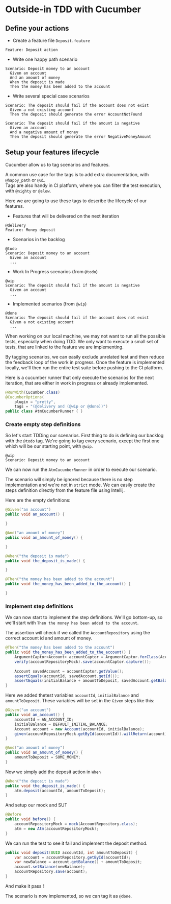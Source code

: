 # Outside-in TDD with Cucumber

## Define your actions
- Create a feature file `Deposit.feature`

```gherkin
Feature: Deposit action
```

- Write one happy path scenario

```gherkin
Scenario: Deposit money to an account
  Given an account
  And an amount of money
  When the deposit is made
  Then the money has been added to the account
```
- Write several special case scenarios
```gherkin
Scenario: The deposit should fail if the account does not exist
  Given a not existing account
  Then the deposit should generate the error AccountNotFound

Scenario: The deposit should fail if the amount is negative
  Given an account
  And a negative amount of money
  Then the deposit should generate the error NegativeMoneyAmount
```

## Setup your features lifecycle

Cucumber allow us to tag scenarios and features.

A common use case for the tags is to add extra documentation, with `@happy_path` or `@ui`.  
Tags are also handy in CI platform, where you can filter the test execution, with `@nighty` or `@slow`.

Here we are going to use these tags to describe the lifecycle of our features.

- Features that will be delivered on the next iteration
```gherkin
@delivery
Feature: Money deposit
```

- Scenarios in the backlog
```gherkin
@todo
Scenario: Deposit money to an account
  Given an account
  ...
```

- Work In Progress scenarios (from `@todo`)
```gherkin
@wip
Scenario: The deposit should fail if the amount is negative
  Given an account
  ...
```

- Implemented scenarios (from `@wip`)
```gherkin
@done
Scenario: The deposit should fail if the account does not exist
  Given a not existing account
  ...
```

When working on our local machine, we may not want to run all the possible tests, especially when doing TDD.
We only want to execute a small set of tests, that are linked to the feature we are implementing. 

By tagging scenarios, we can easily exclude unrelated test and then reduce the feedback loop of the work in progress.
Once the feature is implemented locally, we'll then run the entire test suite before pushing to the CI platform.

Here is a cucumber runner that only execute the scenarios for the next iteration,
that are either in work in progress or already implemented.
```java
@RunWith(Cucumber.class)
@CucumberOptions(
    plugin = "pretty",
    tags = "(@delivery and (@wip or @done))")
public class AtmCucumberRunner { }
```

### Create empty step definitions

So let's start TDDing our scenarios.
First thing to do is defining our backlog with the `@todo` tag.
We're going to tag every scenario, except the first one which will be our starting point, with `@wip`. 
```gherkin
@wip
Scenario: Deposit money to an account
```

We can now run the `AtmCucumberRunner` in order to execute our scenario.
<!-- TODO add image here -->

The scenario will simply be ignored because there is no step implementation and we're not in `strict` mode.
We can easily create the steps definition directly from the feature file using Intellij. 
<!-- TODO add image here -->

Here are the empty definitions:

```java
@Given("an account")
public void an_account() {

}

@And("an amount of money")
public void an_amount_of_money() {

}

@When("the deposit is made")
public void the_deposit_is_made() {

}

@Then("the money has been added to the account")
public void the_money_has_been_added_to_the_account() {

}
```

### Implement step definitions

We can now start to implement the step definitions.
We'll go bottom-up, so we'll start with `Then the money has been added to the account`.

The assertion will check  if we called the `AccountRepository` using the correct account id and amount of money.
```java
@Then("the money has been added to the account")
public void the_money_has_been_added_to_the_account() {
    ArgumentCaptor<Account> accountCaptor = ArgumentCaptor.forClass(Account.class);
    verify(accountRepositoryMock).save(accountCaptor.capture());
    
    Account savedAccount = accountCaptor.getValue();
    assertEquals(accountId, savedAccount.getId());
    assertEquals(initialBalance + amountToDeposit, savedAccount.getBalance());
}
```

Here we added thetest variables `accountId`, `initialBalance` and `amountToDeposit`.
These variables will be set in the `Given` steps like this:
```java
@Given("an account")
public void an_account() {
    accountId = AN_ACCOUNT_ID;
    initialBalance = DEFAULT_INITIAL_BALANCE;
    Account account = new Account(accountId, initialBalance);
    given(accountRepositoryMock.getById(accountId)).willReturn(account);
}

@And("an amount of money")
public void an_amount_of_money() {
    amountToDeposit = SOME_MONEY;
}
```

Now we simply add the deposit action in `When`
```java
@When("the deposit is made")
public void the_deposit_is_made() {
    atm.deposit(accountId, amountToDeposit);
}
```

And setup our mock and SUT
```java
@Before
public void before() {
    accountRepositoryMock = mock(AccountRepository.class);
    atm = new Atm(accountRepositoryMock);
}
```

We can run the test to see it fail and implement the deposit method.
```java
public void deposit(UUID accountId, int amountToDeposit) {
    var account = accountRepository.getById(accountId);
    var newBalance = account.getBalance() + amountToDeposit;
    account.setBalance(newBalance);
    accountRepository.save(account);
}
```

And make it pass !
<!-- TODO add image here -->

The scenario is now implemented, so we can tag it as `@done`.
